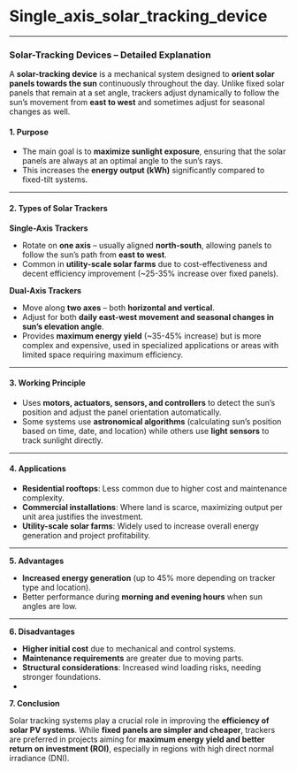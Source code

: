 # Single_axis_solar_tracking_device
---

### **Solar-Tracking Devices – Detailed Explanation**

A **solar-tracking device** is a mechanical system designed to **orient solar panels towards the sun** continuously throughout the day. Unlike fixed solar panels that remain at a set angle, trackers adjust dynamically to follow the sun’s movement from **east to west** and sometimes adjust for seasonal changes as well.

#### **1. Purpose**

* The main goal is to **maximize sunlight exposure**, ensuring that the solar panels are always at an optimal angle to the sun’s rays.
* This increases the **energy output (kWh)** significantly compared to fixed-tilt systems.

---

#### **2. Types of Solar Trackers**

**Single-Axis Trackers**

* Rotate on **one axis** – usually aligned **north-south**, allowing panels to follow the sun’s path from **east to west**.
* Common in **utility-scale solar farms** due to cost-effectiveness and decent efficiency improvement (\~25-35% increase over fixed panels).

**Dual-Axis Trackers**

* Move along **two axes** – both **horizontal and vertical**.
* Adjust for both **daily east-west movement and seasonal changes in sun’s elevation angle**.
* Provides **maximum energy yield** (\~35-45% increase) but is more complex and expensive, used in specialized applications or areas with limited space requiring maximum efficiency.

---

#### **3. Working Principle**

* Uses **motors, actuators, sensors, and controllers** to detect the sun’s position and adjust the panel orientation automatically.
* Some systems use **astronomical algorithms** (calculating sun’s position based on time, date, and location) while others use **light sensors** to track sunlight directly.

---

#### **4. Applications**

* **Residential rooftops**: Less common due to higher cost and maintenance complexity.
* **Commercial installations**: Where land is scarce, maximizing output per unit area justifies the investment.
* **Utility-scale solar farms**: Widely used to increase overall energy generation and project profitability.

---

**5. Advantages**

* **Increased energy generation** (up to 45% more depending on tracker type and location).
* Better performance during **morning and evening hours** when sun angles are low.

---

**6. Disadvantages**

* **Higher initial cost** due to mechanical and control systems.
* **Maintenance requirements** are greater due to moving parts.
* **Structural considerations**: Increased wind loading risks, needing stronger foundations.
* 
**7. Conclusion**

Solar tracking systems play a crucial role in improving the **efficiency of solar PV systems**. While **fixed panels are simpler and cheaper**, trackers are preferred in projects aiming for **maximum energy yield and better return on investment (ROI)**, especially in regions with high direct normal irradiance (DNI).
